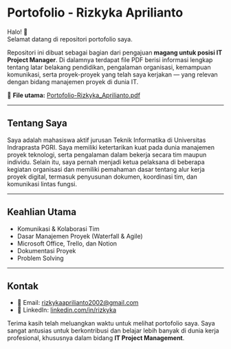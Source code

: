 # Portofolio - Rizkyka Aprilianto

Halo! 👋  
Selamat datang di repositori portofolio saya.

Repositori ini dibuat sebagai bagian dari pengajuan **magang untuk posisi IT Project Manager**. Di dalamnya terdapat file PDF berisi informasi lengkap tentang latar belakang pendidikan, pengalaman organisasi, kemampuan komunikasi, serta proyek-proyek yang telah saya kerjakan — yang relevan dengan bidang manajemen proyek di dunia IT.

📄 **File utama:** [Portofolio-Rizkyka_Aprilianto.pdf](Portofolio-Rizkyka_Aprilianto.pdf)

---

## Tentang Saya

Saya adalah mahasiswa aktif jurusan Teknik Informatika di Universitas Indraprasta PGRI. Saya memiliki ketertarikan kuat pada dunia manajemen proyek teknologi, serta pengalaman dalam bekerja secara tim maupun individu. Selain itu, saya pernah menjadi ketua pelaksana di beberapa kegiatan organisasi dan memiliki pemahaman dasar tentang alur kerja proyek digital, termasuk penyusunan dokumen, koordinasi tim, dan komunikasi lintas fungsi.

---

## Keahlian Utama

- Komunikasi & Kolaborasi Tim
- Dasar Manajemen Proyek (Waterfall & Agile)
- Microsoft Office, Trello, dan Notion
- Dokumentasi Proyek
- Problem Solving

---

## Kontak

- 📧 Email: rizkykaaprilianto2002@gmail.com
- 🔗 LinkedIn: [linkedin.com/in/rizkyka](https://linkedin.com/in/rizkyka)

Terima kasih telah meluangkan waktu untuk melihat portofolio saya. Saya sangat antusias untuk berkontribusi dan belajar lebih banyak di dunia kerja profesional, khususnya dalam bidang **IT Project Management**.
